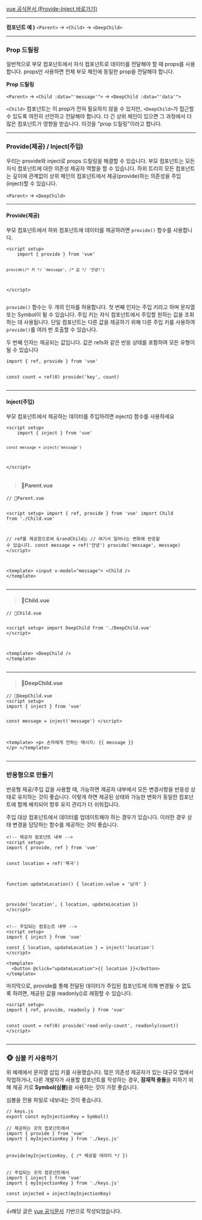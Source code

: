 <p><a href="https://ko.vuejs.org/guide/components/provide-inject.html">vue 공식문서 (Provide-Inject 바로가기)</a></p>
<hr />

<p><strong>컴포넌트 예 )</strong> <code>&lt;Parent&gt;</code> -&gt; <code>&lt;Child&gt;</code> -&gt; <code>&lt;DeepChild&gt;</code></p>
<hr />

<h3 id="prop-드릴링">Prop 드릴링</h3>
<p>일반적으로 부모 컴포넌트에서 자식 컴포넌트로 데이터를 전달해야 할 때 props를 사용합니다. props만 사용하면 전체 부모 체인에 동일한 prop을 전달해야 합니다.</p>
<p><strong>Prop 드릴링</strong></p>
<p><code>&lt;Parent&gt;</code> -&gt; <code>&lt;Child :data="'message'"&gt;</code> -&gt; <code>&lt;DeepChild :data="'data'"&gt;</code></p>
<p><code>&lt;Child&gt;</code> 컴포넌트는 이 prop가 전혀 필요하지 않을 수 있지만, <code>&lt;DeepChild&gt;</code>가 접근할 수 있도록 여전히 선언하고 전달해야 합니다. 더 긴 상위 체인이 있으면 그 과정에서 더 많은 컴포넌트가 영향을 받습니다. 이것을 "prop 드릴링"이라고 합니다.</p>
<hr />

<h3 id="provide제공--inject주입">Provide(제공) / Inject(주입)</h3>
<p>우리는 provide와 inject로 props 드릴링을 해결할 수 있습니다. 부모 컴포넌트는 모든 자식 컴포넌트에 대한 의존성 제공자 역할을 할 수 있습니다. 하위 트리의 모든 컴포넌트는 깊이에 관계없이 상위 체인의 컴포넌트에서 제공(provide)하는 의존성을 주입(inject)할 수 있습니다.</p>
<p><code>&lt;Parent&gt;</code> -&gt; <code>&lt;DeepChild&gt;</code></p>
<hr />

<h4 id="provide제공">Provide(제공)</h4>
<p>부모 컴포넌트에서 하위 컴포넌트에 데이터를 제공하려면 <code>provide()</code> 함수를 사용합니다.</p>
<pre><code class="language-js">&lt;script setup&gt;
    import { provide } from 'vue'

    provide(/* 키 */ 'message', /* 값 */ '안녕!')
&lt;/script&gt;</code></pre>
<p><code>provide()</code> 함수는 두 개의 인자를 허용합니다. 첫 번째 인자는 주입 키라고 하며 문자열 또는 Symbol이 될 수 있습니다. 주입 키는 자식 컴포넌트에서 주입할 원하는 값을 조회하는 데 사용됩니다. 단일 컴포넌트는 다른 값을 제공하기 위해 다른 주입 키를 사용하여 <code>provide()</code>를 여러 번 호출할 수 있습니다.</p>
<p>두 번째 인자는 제공되는 값입니다. 값은 refs와 같은 반응 상태를 포함하여 모든 유형이 될 수 있습니다</p>
<pre><code class="language-js">import { ref, provide } from 'vue'

const count = ref(0)
provide('key', count)</code></pre>
<hr />

<h4 id="inject주입">Inject(주입)</h4>
<p>부모 컴포넌트에서 제공하는 데이터를 주입하려면 inject() 함수를 사용하세요</p>
<pre><code class="language-js">&lt;script setup&gt;
    import { inject } from 'vue'

    const message = inject('message')
&lt;/script&gt;</code></pre>
<blockquote>
<h4 id="📄parentvue">📄Parent.vue</h4>
</blockquote>
<pre><code class="language-js">// 📄Parent.vue

&lt;script setup&gt;
  import { ref, provide } from 'vue'
  import Child from './Child.vue'

  // ref를 제공함으로써 GrandChild는
  // 여기서 일어나는 변화에 반응할 수 있습니다.
  const message = ref('안녕')
  provide('message', message)
&lt;/script&gt;

&lt;template&gt;
  &lt;input v-model="message"&gt;
  &lt;Child /&gt;
&lt;/template&gt;</code></pre>
<hr />

<blockquote>
<h4 id="📄childvue">📄Child.vue</h4>
</blockquote>
<pre><code>// 📄Child.vue

&lt;script setup&gt;
    import DeepChild from './DeepChild.vue'
&lt;/script&gt;

&lt;template&gt;
  &lt;DeepChild /&gt;
&lt;/template&gt;</code></pre><hr />

<blockquote>
<h4 id="📄deepchildvue">📄DeepChild.vue</h4>
</blockquote>
<pre><code class="language-js">// 📄DeepChild.vue
&lt;script setup&gt;
import { inject } from 'vue'

const message = inject('message')
&lt;/script&gt;

&lt;template&gt;
  &lt;p&gt;
    손자에게 전하는 메시지: {{ message }}
  &lt;/p&gt;
&lt;/template&gt;</code></pre>
<hr />

<h3 id="반응형으로-만들기">반응형으로 만들기</h3>
<p>반응형 제공/주입 값을 사용할 때, 가능하면 제공자 내부에서 모든 변경사항을 반응성 상태로 유지하는 것이 좋습니다. 이렇게 하면 제공된 상태와 가능한 변화가 동일한 컴포넌트에 함께 배치되어 향후 유지 관리가 더 쉬워집니다.</p>
<p>주입 대상 컴포넌트에서 데이터를 업데이트해야 하는 경우가 있습니다. 이러한 경우 상태 변경을 담당하는 함수를 제공하는 것이 좋습니다.</p>
<pre><code class="language-js">&lt;!-- 제공자 컴포넌트 내부 --&gt;
&lt;script setup&gt;
import { provide, ref } from 'vue'

const location = ref('북극')

function updateLocation() {
  location.value = '남극'
}

provide('location', {
  location,
  updateLocation
})
&lt;/script&gt;</code></pre>
<pre><code class="language-js">&lt;!-- 주입되는 컴포는트 내부 --&gt;
&lt;script setup&gt;
import { inject } from 'vue'

const { location, updateLocation } = inject('location')
&lt;/script&gt;

&lt;template&gt;
  &lt;button @click="updateLocation"&gt;{{ location }}&lt;/button&gt;
&lt;/template&gt;</code></pre>
<p>마지막으로, provide를 통해 전달된 데이터가 주입된 컴포넌트에 의해 변경될 수 없도록 하려면, 제공된 값을 readonly()로 래핑할 수 있습니다.</p>
<pre><code class="language-js">&lt;script setup&gt;
import { ref, provide, readonly } from 'vue'

const count = ref(0)
provide('read-only-count', readonly(count))
&lt;/script&gt;</code></pre>
<hr />

<h3 id="🐵-심볼-키-사용하기">🐵 심볼 키 사용하기</h3>
<p>위 예제에서 문자열 삽입 키를 사용했습니다. 많은 의존성 제공자가 있는 대규모 앱에서 작업하거나, 다른 개발자가 사용할 컴포넌트를 작성하는 경우, <strong>잠재적 충돌</strong>을 피하기 위해 제공 키로 <strong>Symbol(심볼)</strong>을 사용하는 것이 가장 좋습니다.</p>
<p>심볼을 전용 파일로 내보내는 것이 좋습니다.</p>
<pre><code class="language-js">// keys.js
export const myInjectionKey = Symbol()</code></pre>
<pre><code class="language-js">// 제공하는 곳의 컴포넌트에서
import { provide } from 'vue'
import { myInjectionKey } from './keys.js'

provide(myInjectionKey, {
  /* 제공할 데이터 */
})</code></pre>
<pre><code class="language-js">// 주입되는 곳의 컴포넌트에서
import { inject } from 'vue'
import { myInjectionKey } from './keys.js'

const injected = inject(myInjectionKey)</code></pre>
<hr />

<p>👍해당 글은 <a href="https://ko.vuejs.org/">vue 공식문서</a> 기반으로 작성되었습니다.</p>